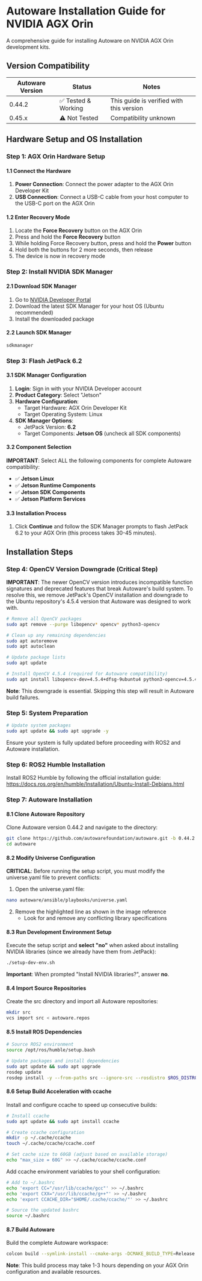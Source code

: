 # Autoware Installation Guide for NVIDIA AGX Orin

A comprehensive guide for installing Autoware on NVIDIA AGX Orin development kits.

## Version Compatibility

| Autoware Version | Status | Notes |
|------------------|--------|-------|
| 0.44.2 | ✅ Tested & Working | This guide is verified with this version |
| 0.45.x | ⚠️ Not Tested | Compatibility unknown |

## Hardware Setup and OS Installation

### Step 1: AGX Orin Hardware Setup

#### 1.1 Connect the Hardware
1. **Power Connection**: Connect the power adapter to the AGX Orin Developer Kit
2. **USB Connection**: Connect a USB-C cable from your host computer to the USB-C port on the AGX Orin

#### 1.2 Enter Recovery Mode
1. Locate the **Force Recovery** button on the AGX Orin
2. Press and hold the **Force Recovery** button
3. While holding Force Recovery button, press and hold the **Power** button
4. Hold both the buttons for 2 more seconds, then release
5. The device is now in recovery mode

### Step 2: Install NVIDIA SDK Manager

#### 2.1 Download SDK Manager
1. Go to [NVIDIA Developer Portal](https://developer.nvidia.com/sdk-manager)
2. Download the latest SDK Manager for your host OS (Ubuntu recommended)
3. Install the downloaded package

#### 2.2 Launch SDK Manager
```bash
sdkmanager
```

### Step 3: Flash JetPack 6.2

#### 3.1 SDK Manager Configuration
1. **Login**: Sign in with your NVIDIA Developer account
2. **Product Category**: Select "Jetson"
3. **Hardware Configuration**: 
   - Target Hardware: AGX Orin Developer Kit
   - Target Operating System: Linux
4. **SDK Manager Options**:
   - JetPack Version: **6.2**
   - Target Components: **Jetson OS** (uncheck all SDK components)

#### 3.2 Component Selection
**IMPORTANT**: Select ALL the following components for complete Autoware compatibility:
- ✅ **Jetson Linux**
- ✅ **Jetson Runtime Components**
- ✅ **Jetson SDK Components**
- ✅ **Jetson Platform Services**

#### 3.3 Installation Process
1. Click **Continue** and follow the SDK Manager prompts to flash JetPack 6.2 to your AGX Orin (this process takes 30-45 minutes).

## Installation Steps

### Step 4: OpenCV Version Downgrade (Critical Step)

**IMPORTANT**: The newer OpenCV version introduces incompatible function signatures and deprecated features that break Autoware's build system. To resolve this, we remove JetPack's OpenCV installation and downgrade to the Ubuntu repository's 4.5.4 version that Autoware was designed to work with.

```bash
# Remove all OpenCV packages
sudo apt remove --purge libopencv* opencv* python3-opencv

# Clean up any remaining dependencies
sudo apt autoremove
sudo apt autoclean

# Update package lists
sudo apt update

# Install OpenCV 4.5.4 (required for Autoware compatibility)
sudo apt install libopencv-dev=4.5.4+dfsg-9ubuntu4 python3-opencv=4.5.4+dfsg-9ubuntu4
```

**Note**: This downgrade is essential. Skipping this step will result in Autoware build failures.

### Step 5: System Preparation
```bash
# Update system packages
sudo apt update && sudo apt upgrade -y
```

Ensure your system is fully updated before proceeding with ROS2 and Autoware installation.

### Step 6: ROS2 Humble Installation

Install ROS2 Humble by following the official installation guide: https://docs.ros.org/en/humble/Installation/Ubuntu-Install-Debians.html

### Step 7: Autoware Installation

#### 8.1 Clone Autoware Repository

Clone Autoware version 0.44.2 and navigate to the directory:

```bash
git clone https://github.com/autowarefoundation/autoware.git -b 0.44.2
cd autoware
```

#### 8.2 Modify Universe Configuration

**CRITICAL**: Before running the setup script, you must modify the universe.yaml file to prevent conflicts:

1. Open the universe.yaml file:
```bash
nano autoware/ansible/playbooks/universe.yaml
```

2. Remove the highlighted line as shown in the image reference
   - Look for and remove any conflicting library specifications

#### 8.3 Run Development Environment Setup

Execute the setup script and **select "no"** when asked about installing NVIDIA libraries (since we already have them from JetPack):

```bash
./setup-dev-env.sh
```

**Important**: When prompted "Install NVIDIA libraries?", answer **no**.

#### 8.4 Import Source Repositories

Create the src directory and import all Autoware repositories:

```bash
mkdir src
vcs import src < autoware.repos
```

#### 8.5 Install ROS Dependencies

```bash
# Source ROS2 environment
source /opt/ros/humble/setup.bash

# Update packages and install dependencies
sudo apt update && sudo apt upgrade
rosdep update
rosdep install -y --from-paths src --ignore-src --rosdistro $ROS_DISTRO
```

#### 8.6 Setup Build Acceleration with ccache

Install and configure ccache to speed up consecutive builds:

```bash
# Install ccache
sudo apt update && sudo apt install ccache

# Create ccache configuration
mkdir -p ~/.cache/ccache
touch ~/.cache/ccache/ccache.conf

# Set cache size to 60GB (adjust based on available storage)
echo "max_size = 60G" >> ~/.cache/ccache/ccache.conf
```

Add ccache environment variables to your shell configuration:

```bash
# Add to ~/.bashrc
echo 'export CC="/usr/lib/ccache/gcc"' >> ~/.bashrc
echo 'export CXX="/usr/lib/ccache/g++"' >> ~/.bashrc
echo 'export CCACHE_DIR="$HOME/.cache/ccache/"' >> ~/.bashrc

# Source the updated bashrc
source ~/.bashrc
```

#### 8.7 Build Autoware

Build the complete Autoware workspace:

```bash
colcon build --symlink-install --cmake-args -DCMAKE_BUILD_TYPE=Release
```

**Note**: This build process may take 1-3 hours depending on your AGX Orin configuration and available resources.
